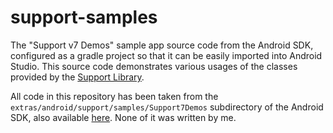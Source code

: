 # support-samples
The "Support v7 Demos" sample app source code from the Android SDK, configured as a gradle project so that it can be easily imported into Android Studio. This source code demonstrates various usages of the classes provided by the [Support Library](http://developer.android.com/tools/support-library/index.html).

All code in this repository has been taken from the `extras/android/support/samples/Support7Demos` subdirectory of the Android SDK, also available [here](https://github.com/android/platform_development/tree/master/samples/Support7Demos). None of it was written by me.
